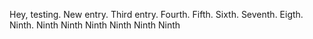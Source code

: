 Hey, testing.
New entry.
Third entry.
Fourth.
Fifth.
Sixth.
Seventh.
Eigth.
Ninth.
Ninth
Ninth
Ninth
Ninth
Ninth
Ninth
